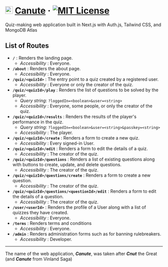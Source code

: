 # <img src="https://i.ibb.co/8sHv5w5/canute-logo-textless.png" alt="canute-logo" width="24"> [Canute](https://github.com/abyanmajid/canute) &middot; [![MIT License](https://img.shields.io/badge/license-MIT-purple.svg)](https://github.com/abyanmajid/canute/blob/main/LICENSE)
Quiz-making web application built in Next.js with Auth.js, Tailwind CSS, and MongoDB Atlas

## List of Routes

- **`/`** : Renders the landing page.
  - *Accessibility* : Everyone.
- **`/about`** : Renders the about page.
  - *Accessibility* : Everyone.
- **`/quiz/<quizId>`** : The entry point to a quiz created by a registered user.
  - *Accessibility* : Everyone or only the creator of the quiz.
- **`/quiz/<quizId>/play`** : Renders the list of questions to be solved by the player.
  - *Query string*: `?loggedIn=<boolean>&user=<string>`
  - *Accessibility* : Everyone, some people, or only the creator of the quiz.
- **`/quiz/<quizId>/results`** : Renders the results of the player's performance in the quiz.
  - *Query string*: `?loggedIn=<boolean>&user=<string>&passkey=<string>`
  - *Accessibility* : The player.
- **`/quiz/<quizId>/create`** : Renders a form to create a new quiz.
  - *Accessibility* : Every signed-in User.
- **`/quiz/<quizId>/edit`** : Renders a form to edit the details of a quiz.
  - *Accessibility* : The creator of the quiz.
- **`/quiz/<quizId>/questions`** : Renders a list of existing questions along with buttons to create, update, and delete questions.
  - *Accessibility* : The creator of the quiz.
- **`/quiz/<quizId>/questions/create`** : Renders a form to create a new question.
  - *Accessibility* : The creator of the quiz.
- **`/quiz/<quizId>/questions/<questionId>/edit`** : Renders a form to edit the details of a question.
  - *Accessibility* : The creator of the quiz.
- **`/user/<userId>`** : Renders the profile of a User along with a list of quizzes they have created.
  - *Accessibility* : Everyone.
- **`/terms`** : Renders terms and conditions
  - *Accessibility* : Everyone.
- **`/admin`** : Renders administration forms such as for banning rulebreakers.
  - *Accessibility* : Developer.

---
The name of the web application, ***Canute***, was taken after ***Cnut*** the Great (and ***Canute*** from Vinland Saga)

